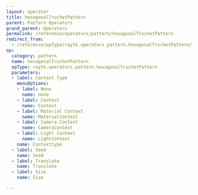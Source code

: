```yaml
---
layout: operator
title: hexagonalTruchetPattern
parent: Pattern Operators
grand_parent: Operators
permalink: /reference/operators/pattern/hexagonalTruchetPattern
redirect_from:
  - /reference/opType/raytk.operators.pattern.hexagonalTruchetPattern/
op:
  category: pattern
  name: hexagonalTruchetPattern
  opType: raytk.operators.pattern.hexagonalTruchetPattern
  parameters:
  - label: Context Type
    menuOptions:
    - label: None
      name: none
    - label: Context
      name: Context
    - label: Material Context
      name: MaterialContext
    - label: Camera Context
      name: CameraContext
    - label: Light Context
      name: LightContext
    name: Contexttype
  - label: Seed
    name: Seed
  - label: Translate
    name: Translate
  - label: Size
    name: Size

---
```

